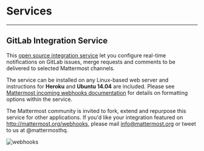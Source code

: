 # Services
___

## GitLab Integration Service

This [open source integration service](https://github.com/mattermost/mattermost-integration-gitlab) let you configure real-time notifications on GitLab issues, merge requests and comments to be delivered to selected Mattermost channels.

The service can be installed on any Linux-based web server and instructions for **Heroku** and **Ubuntu 14.04** are included. Please see [Mattermost incoming webhooks documentation](https://github.com/mattermost/platform/blob/master/doc/integrations/webhooks/Incoming-Webhooks.md) for details on formatting options within the service.

The Mattermost community is invited to fork, extend and repurpose this service for other applications. If you'd like your integration featured on http://mattermost.org/webhooks, please mail info@mattermost.org or tweet to us at @mattermosthq.

![webhooks](https://gitlab.com/gitlab-org/omnibus-gitlab/uploads/677b0aa055693c4dcabad0ee580c61b8/730_gitlab_feature_request.png)
